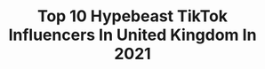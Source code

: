 ---
title: Top 10 Hypebeast TikTok Influencers In United Kingdom In 2021
description: >-
  Find top hypebeast TikTok influencers in United Kingdom in 2021. Most popular hashtags: #hypebeast #fyp #sneakerhead #sneakers.
platform: TikTok
hits: 25
text_top: Discover the top-rated TikTok influencers on inBeat.
text_bottom: Our database holds 25 TikTok influencers like this in United Kingdom for you to collaborate.
profiles:
  - username: "sandtrek"
    fullname: >-
      Sandtrek
    bio: >-
      Shoes and clothing reseller follow instagram @supreme_palace_sneakers
    location: "United Kingdom"
    followers: 4433
    engagement: 1103
    commentsToLikes: 0.049574
    id: ckamopew59z9f0i781gygfd4f
    verified: false
    hashtags: "#jordans, #sneakers, #sneakerhead, #foryou"
  - username: "therealalfiejp19"
    fullname: >-
      therealalfiejp
    bio: >-
      18 Please have a look at my link would appreciate it a lot 😊
    location: "United Kingdom"
    followers: 100100
    engagement: 1103
    commentsToLikes: 0.044698
    id: ck8adh87u67150j78ow5ret3q
    verified: false
    hashtags: "#fyp, #ps5, #viral, #resell"
  - username: "sakuracustoms"
    fullname: >-
      Sakura Customs
    bio: >-
      Shoes But Make It Anime 🧑🏻‍🎨FAQs on my Instagram for info🧑🏻‍🎨
    location: "United Kingdom"
    followers: 33000
    engagement: 1761
    commentsToLikes: 0.017824
    id: ckbl4d72w1u8r0j23z3r8y1yw
    verified: false
    hashtags: "#sneakerhead, #comission, #anime, #customsneakers"
  - username: "kierancvlogs"
    fullname: >-
      Kieran Charlesworth
    bio: >-
      VLOGGER - KieranCVlogs on Youtube 👋🏻
    location: "United Kingdom"
    followers: 6089
    engagement: 993
    commentsToLikes: 0.036168
    id: ck8nhsrpv2hd90j781lv8h0nv
    verified: false
    hashtags: "#fy, #yeezy, #viral, #sneaker"
  - username: "snckicks"
    fullname: >-
      snckicks
    bio: >-
      ‼️MAKE SURE YOU FOLLOW MY GRAM‼️ ‼️I SELL RARE & EXCLUSIVE TRAINERS‼️ 🔒 7000🔒
    location: "United Kingdom"
    followers: 6555
    engagement: 799
    commentsToLikes: 0.015500
    id: ck982tn7ihrg30j78wjvn3huo
    verified: false
    hashtags: "#sneakershypebeast, #hypebeastessentials, #thisweekssneakers, #yeezy"
  - username: "hwalford231"
    fullname: >-
      hwalford231
    bio: >-
      Won’t hurt to follow
    location: "United Kingdom"
    followers: 3404
    engagement: 739
    commentsToLikes: 0.041294
    id: ckbffdyuaa3a80j23k8humtr6
    verified: false
    hashtags: "#fyp, #hypebeast, #sneakerhead, #foryoupage"
  - username: "aripetrou"
    fullname: >-
      Ari Petrou
    bio: >-
      LONDON 🇬🇧 20. Giveaway @ 100k
    location: "United Kingdom"
    followers: 29300
    engagement: 1006
    commentsToLikes: 0.013336
    id: ck8orefs6bvhn0j7895uwqhco
    verified: true
    hashtags: "#foryou, #challenge, #hypebeast, #supreme"
  - username: "vivianfranklondon"
    fullname: >-
      Vivian Frank
    bio: >-
      Streetwear & Cars 🤩 🇬🇧 LONDON 📩 business@vivianfrank.com
    location: "United Kingdom"
    followers: 9809
    engagement: 829
    commentsToLikes: 0.037905
    id: ck81qzsrila2r0j78k6ip1t0i
    verified: false
    hashtags: "#sneakers, #yeezy, #fyp, #foryoupage"
  - username: "shoyushaikh"
    fullname: >-
      Uzair
    bio: >-
      Bruh
    location: "United Kingdom"
    followers: 2964
    engagement: 1588
    commentsToLikes: 0.011353
    id: ck982tlyfhr520j7830t8q2wv
    verified: false
    hashtags: "#sneakers, #london, #fashion, #supreme"
  - username: "albertksv77"
    fullname: >-
      😤
    bio: >-
      follow me on ig😚
    location: "United Kingdom"
    followers: 2397
    engagement: 669
    commentsToLikes: 0.018200
    id: ck982tnylhrmn0j78fnrqqtw0
    verified: false
    hashtags: "#jordan1, #sneakers, #nike, #sneakerhead"
---